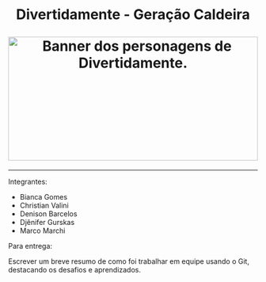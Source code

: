 <h1 align="center">
  <p align="center"> Divertidamente - Geração Caldeira </p>
<img width="100%" height="250px" src="https://i.pinimg.com/originals/0d/8a/0b/0d8a0bf3f22c75daa3472466dbe8f327.jpg" alt="Banner dos personagens de Divertidamente.">
</h1>

----------------------------------------

Integrantes:

- Bianca Gomes
- Christian Valini
- Denison Barcelos
- Djênifer Gurskas
- Marco Marchi

Para entrega:

Escrever um breve resumo de como foi trabalhar em equipe usando o Git, destacando os desafios e aprendizados.
